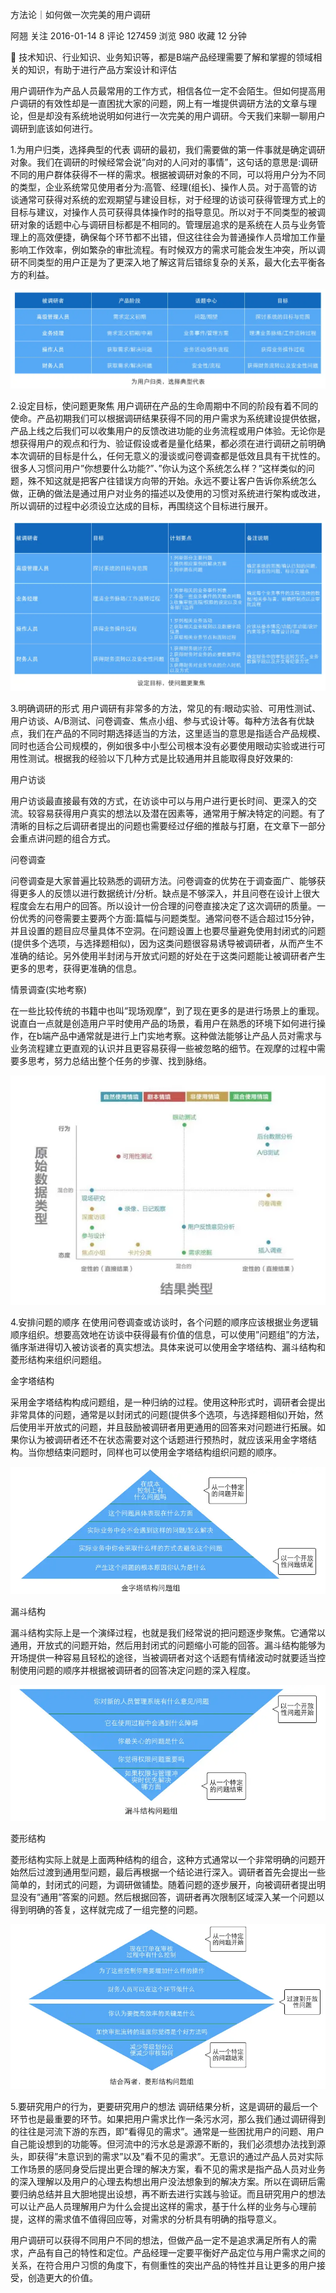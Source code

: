 方法论｜如何做一次完美的用户调研

阿翘
关注
2016-01-14
8 评论
127459 浏览
980 收藏
12 分钟

🔗 技术知识、行业知识、业务知识等，都是B端产品经理需要了解和掌握的领域相关的知识，有助于进行产品方案设计和评估

用户调研作为产品人员最常用的工作方式，相信各位一定不会陌生。但如何提高用户调研的有效性却是一直困扰大家的问题，网上有一堆提供调研方法的文章与理论，但是却没有系统地说明如何进行一次完美的用户调研。今天我们来聊一聊用户调研到底该如何进行。

1.为用户归类，选择典型的代表
调研的最初，我们需要做的第一件事就是确定调研对象。我们在调研的时候经常会说”向对的人问对的事情”，这句话的意思是:调研不同的用户群体获得不一样的需求。根据被调研对象的不同，可以将用户分为不同的类型，企业系统常见使用者分为:高管、经理(组长)、操作人员。对于高管的访谈通常可获得对系统的宏观期望与建设目标，对于经理的访谈可获得管理方式上的目标与建议，对操作人员可获得具体操作时的指导意见。所以对于不同类型的被调研对象的话题中心与调研目标都是不相同的。管理层追求的是系统在人员与业务管理上的高效便捷，确保每个环节都不出错，但这往往会为普通操作人员增加工作量影响工作效率，例如繁杂的审批流程。有时候双方的需求可能会发生冲突，所以调研不同类型的用户正是为了更深入地了解这背后错综复杂的关系，最大化去平衡各方的利益。

![为用户归类，选择典型的代表](./image.png)

2.设定目标，使问题更聚焦
用户调研在产品的生命周期中不同的阶段有着不同的使命。产品初期我们可以根据调研结果获得不同的用户需求为系统建设提供依据，产品上线之后我们可以收集用户的反馈改进功能的业务流程或用户体验。无论你是想获得用户的观点和行为、验证假设或者是量化结果，都必须在进行调研之前明确本次调研的目标是什么，任何无意义的漫谈或问卷调查都是低效且具有干扰性的。很多人习惯问用户”你想要什么功能?”、”你认为这个系统怎么样？”这样类似的问题，殊不知这就是把客户往错误方向带的开始。永远不要让客户告诉你系统怎么做，正确的做法是通过用户对业务的描述以及使用的习惯对系统进行架构或改进，所以调研的过程中必须设立达成的目标，再围绕这个目标进行展开。

![设定目标，使问题更聚焦](./image1.png)


3.明确调研的形式
用户调研有非常多的方法，常见的有:眼动实验、可用性测试、用户访谈、A/B测试、问卷调查、焦点小组、参与式设计等。每种方法各有优缺点，我们在产品的不同时期选择适当的方法，这里适当的意思是指适合产品规模、同时也适合公司规模的，例如很多中小型公司根本没有必要使用眼动实验或进行可用性测试。根据我的经验以下几种方式是比较通用并且能取得良好效果的:

用户访谈

用户访谈最直接最有效的方式，在访谈中可以与用户进行更长时间、更深入的交流。较容易获得用户真实的想法以及潜在因素等，通常用于解决特定的问题。有了清晰的目标之后调研者提出的问题也需要经过仔细的推敲与打磨，在文章下一部分会重点讲问题的组合方式。

问卷调查

问卷调查是大家普遍比较熟悉的调研方法。问卷调查的优势在于调查面广、能够获得更多人的反馈以进行数据统计/分析。缺点是不够深入，并且问卷在设计上很大程度会左右用户的回答。所以设计一份合理的问卷直接决定了这次调研的质量。一份优秀的问卷需要主要两个方面:篇幅与问题类型。通常问卷不适合超过15分钟，并且设置的题目应尽量具体不空洞。在问题设置上也要尽量避免使用封闭式的问题(提供多个选项，与选择题相似)，因为这类问题很容易诱导被调研者，从而产生不准确的结论。另外使用半封闭与开放式问题的好处在于这类问题能让被调研者产生更多的思考，获得更准确的信息。

情景调查(实地考察)

在一些比较传统的书籍中也叫”现场观摩”，到了现在更多的是进行场景上的重现。说直白一点就是创造用户平时使用产品的场景，看用户在熟悉的环境下如何进行操作，在b端产品中通常就是进行上门实地考察。这种做法能够让产品人员对需求与业务流程建立更直观的认识并且更容易获得一些被忽略的细节。在观摩的过程中需要多思考，努力总结出整个任务的步骤、找到脉络。

![from tencent ued](./image2.png)

4.安排问题的顺序
在使用问卷调查或访谈时，各个问题的顺序应该根据业务逻辑顺序组织。想要高效地在访谈中获得最有价值的信息，可以使用”问题组”的方法，循序渐进得切入被访谈者的真实想法。具体来说可以使用金字塔结构、漏斗结构和菱形结构来组织问题组。

金字塔结构

采用金字塔结构构成问题组，是一种归纳的过程。使用这种形式时，调研者会提出非常具体的问题，通常是以封闭式的问题(提供多个选项，与选择题相似)开始，然后使用半开放式的问题，并且鼓励被调研者用更通用的回答来对问题进行拓展。如果你认为被调研者还不在状态需要对这个话题进行预热时，就应该采用金字塔结构。当你想结束问题时，同样也可以使用金字塔结构组织问题的顺序。

![金字塔结构](./image3.png)


漏斗结构

漏斗结构实际上是一个演绎过程，也就是我们经常说的把问题逐步聚焦。它通常以通用，开放式的问题开始，然后用封闭式的问题缩小可能的回答。漏斗结构能够为开场提供一种容易且轻松的途径，当被调研者对这个话题有情绪波动时就要适当控制使用问题的顺序并根据被调研者的回答决定问题的深入程度。

![漏斗结构](./image4.png)

菱形结构

菱形结构实际上就是上面两种结构的组合，这种方式通常以一个非常明确的问题开始然后过渡到通用型问题，最后再根据一个结论进行深入。调研者首先会提出一些简单的，封闭式的问题，为调研做铺垫。随着问题的逐步展开，向被调研者提出明显没有”通用”答案的问题。然后根据回答，调研者再次限制区域深入某一个问题以得到明确的答复，这样就完成了一组完整的问题。

![菱形结构](./image5.png)


5.要研究用户的行为，更要研究用户的想法
调研结果分析，这是调研的最后一个环节也是最重要的环节。如果把用户需求比作一条污水河，那么我们通过调研得到的往往是河流下游的东西，即”看得见的需求”。通常是一些困扰用户的问题、用户自己能设想到的功能等。但河流中的污水总是源源不断的，我们必须想办法找到源头，即获得”未意识到的需求”以及”看不见的需求”。无意识的通过产品人员对实际工作场景的感同身受后提出更合理的解决方案，看不见的需求是指产品人员对业务的深入理解以及用户的心理去构想出用户没法想象到的解决方案。所以在调研后需要归纳总结并且大胆地提出设想，再不断去进行实践与验证。而且研究用户的想法可以让产品人员理解用户为什么会提出这样的需求，基于什么样的业务与心理前提，这样的需求值不值得回应等，对需求的分析具有明确的指导意义。

用户调研可以获得不同用户不同的想法，但做产品一定不是追求满足所有人的需求，产品有自己的特性和定位。产品经理一定要平衡好产品定位与用户需求之间的关系，在符合用户习惯的角度下，有侧重性的突出产品的特性并且让更多的用户接受，创造更大的价值。

